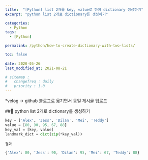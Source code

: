```yaml
---
title:  "[Python] list 2개를 key, value로 하여 dictionary 생성하기"
excerpt: "python list 2개로 dictionary를 생성하기"

categories:
  - Python
tags:
  - [Python]

permalink: /python/how-to-create-dictionary-with-two-lists/

toc: false
 
date: 2020-05-26
last_modified_at: 2021-08-21

# sitemap :
#   changefreq : daily
#   priority : 1.0
---
```

*velog -> github 블로그로 옮기면서 동일 게시글 업로드

##🦥 python list 2개로 dictionary를 생성하기


```python
key = ['Alex', 'Jess', 'Dilan', 'Mei', 'Teddy']
value = [80, 90, 95, 67, 88]
key_val = [key, value]
landmark_dict = dict(zip(*key_val))
```

``결과``
```python
{'Alex': 80, 'Jess': 90, 'Dilan': 95, 'Mei': 67, 'Teddy': 88}
```